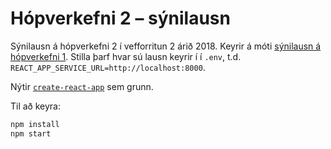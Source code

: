 # Hópverkefni 2 – sýnilausn

Sýnilausn á hópverkefni 2 í vefforritun 2 árið 2018. Keyrir á móti [sýnilausn á hópverkefni 1](https://github.com/vefforritun/vef2-2018-h1-synilausn). Stilla þarf hvar sú lausn keyrir í í `.env`, t.d. `REACT_APP_SERVICE_URL=http://localhost:8000`.

Nýtir [`create-react-app`](https://github.com/facebook/create-react-app) sem grunn.

Til að keyra:

```bash
npm install
npm start
```
